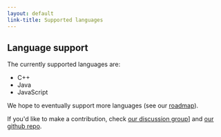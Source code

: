 ```yaml
---
layout: default
link-title: Supported languages
---
```


## Language support 

The currently supported languages are:

 * C++
 * Java
 * JavaScript

We hope to eventually support more languages (see our [roadmap](http://culvertsoft.github.io/mgen/index_m_feature_roadmap.html)). 

If you'd like to make a contribution, check [our discussion group](https://groups.google.com/forum/?hl=en#!forum/mgen-mailing-list)] and [our github repo](https://github.com/culvertsoft/mgen).
